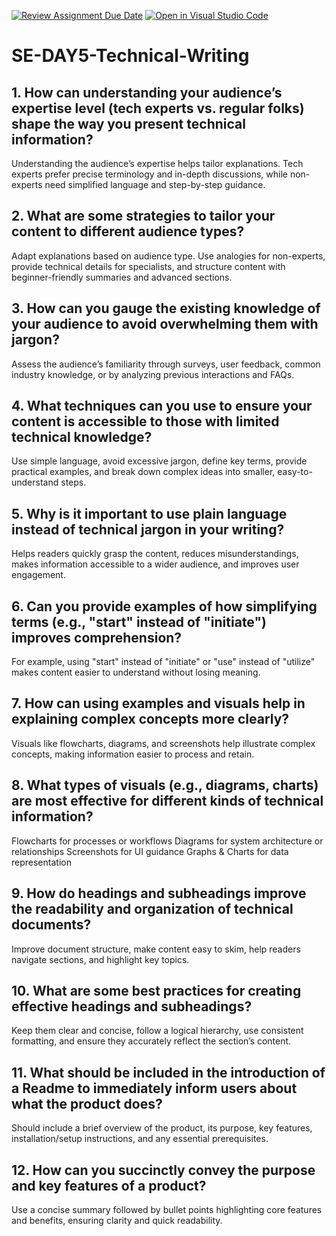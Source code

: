 [![Review Assignment Due Date](https://classroom.github.com/assets/deadline-readme-button-22041afd0340ce965d47ae6ef1cefeee28c7c493a6346c4f15d667ab976d596c.svg)](https://classroom.github.com/a/zsAR-pyY)
[![Open in Visual Studio Code](https://classroom.github.com/assets/open-in-vscode-2e0aaae1b6195c2367325f4f02e2d04e9abb55f0b24a779b69b11b9e10269abc.svg)](https://classroom.github.com/online_ide?assignment_repo_id=18518717&assignment_repo_type=AssignmentRepo)
# SE-DAY5-Technical-Writing
## 1. How can understanding your audience’s expertise level (tech experts vs. regular folks) shape the way you present technical information?
Understanding the audience’s expertise helps tailor explanations. Tech experts prefer precise terminology and in-depth discussions, while non-experts need simplified language and step-by-step guidance.
## 2. What are some strategies to tailor your content to different audience types?
Adapt explanations based on audience type. Use analogies for non-experts, provide technical details for specialists, and structure content with beginner-friendly summaries and advanced sections.
## 3. How can you gauge the existing knowledge of your audience to avoid overwhelming them with jargon?
Assess the audience’s familiarity through surveys, user feedback, common industry knowledge, or by analyzing previous interactions and FAQs.
## 4. What techniques can you use to ensure your content is accessible to those with limited technical knowledge?
Use simple language, avoid excessive jargon, define key terms, provide practical examples, and break down complex ideas into smaller, easy-to-understand steps.
## 5. Why is it important to use plain language instead of technical jargon in your writing?
Helps readers quickly grasp the content, reduces misunderstandings, makes information accessible to a wider audience, and improves user engagement.
## 6. Can you provide examples of how simplifying terms (e.g., "start" instead of "initiate") improves comprehension?
For example, using "start" instead of "initiate" or "use" instead of "utilize" makes content easier to understand without losing meaning.
## 7. How can using examples and visuals help in explaining complex concepts more clearly?
Visuals like flowcharts, diagrams, and screenshots help illustrate complex concepts, making information easier to process and retain.
## 8. What types of visuals (e.g., diagrams, charts) are most effective for different kinds of technical information?
Flowcharts for processes or workflows
Diagrams for system architecture or relationships
Screenshots for UI guidance
Graphs & Charts for data representation
## 9. How do headings and subheadings improve the readability and organization of technical documents?
Improve document structure, make content easy to skim, help readers navigate sections, and highlight key topics.
## 10. What are some best practices for creating effective headings and subheadings?
Keep them clear and concise, follow a logical hierarchy, use consistent formatting, and ensure they accurately reflect the section’s content.
## 11. What should be included in the introduction of a Readme to immediately inform users about what the product does?
Should include a brief overview of the product, its purpose, key features, installation/setup instructions, and any essential prerequisites.
## 12. How can you succinctly convey the purpose and key features of a product?
Use a concise summary followed by bullet points highlighting core features and benefits, ensuring clarity and quick readability.
